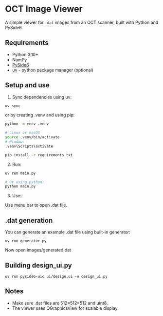 # OCT Image Viewer

A simple viewer for `.dat` images from an OCT scanner, built with Python and PySide6.

## Requirements

- Python 3.10+  
- NumPy
- [PySide6](https://pypi.org/project/PySide6/)
- [uv](https://docs.astral.sh/uv/) - python package manager (optional)


## Setup and use

1. Sync dependencies using uv:

```bash
uv sync
```

or by creating .venv and using pip:

```bash
python -m venv .venv

# Linux or macOS
source .venv/bin/activate
# Windows
.venv\Scripts\activate 

pip install -r requirements.txt
```

2. Run:

```bash
uv run main.py

# Or using python:
python main.py
```

3. Use:

Use menu bar to open .dat file.

## .dat generation

You can generate an example .dat file using built-in generator:

```
uv run generator.py
```

Now open images/generated.dat

## Building design_ui.py

```
uv run pyside6-uic ui/design.ui -o design_ui.py
```

## Notes
- Make sure .dat files are 512×512×512 and uint8.
- The viewer uses QGraphicsView for scalable display.
